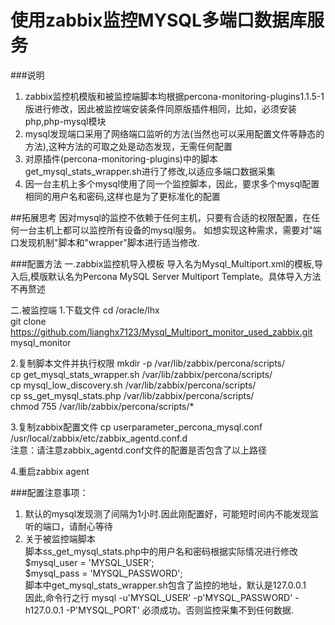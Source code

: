 # 使用zabbix监控MYSQL多端口数据库服务

###说明
1. zabbix监控机模版和被监控端脚本均根据percona-monitoring-plugins1.1.5-1版进行修改，因此被监控端安装条件同原版插件相同，比如，必须安装php,php-mysql模块   
2. mysql发现端口采用了网络端口监听的方法(当然也可以采用配置文件等静态的方法),这种方法的可取之处是动态发现，无需任何配置   
3. 对原插件(percona-monitoring-plugins)中的脚本get_mysql_stats_wrapper.sh进行了修改,以适应多端口数据采集   
4. 因一台主机上多个mysql使用了同一个监控脚本，因此，要求多个mysql配置相同的用户名和密码,这样也是为了更标准化的配置   

##拓展思考
因对mysql的监控不依赖于任何主机，只要有合适的权限配置，在任何一台主机上都可以监控所有设备的mysql服务。
如想实现这种需求，需要对"端口发现机制"脚本和"wrapper"脚本进行适当修改.


###配置方法
一.zabbix监控机导入模板
导入名为Mysql_Multiport.xml的模板,导入后,模版默认名为Percona MySQL Server Multiport Template。具体导入方法不再赘述

二.被监控端
1.下载文件
cd /oracle/lhx<br>
git clone https://github.com/lianghx7123/Mysql_Multiport_monitor_used_zabbix.git mysql_monitor<br>

2.复制脚本文件并执行权限
mkdir -p /var/lib/zabbix/percona/scripts/<br>
cp get_mysql_stats_wrapper.sh /var/lib/zabbix/percona/scripts/<br>
cp mysql_low_discovery.sh /var/lib/zabbix/percona/scripts/<br>
cp ss_get_mysql_stats.php /var/lib/zabbix/percona/scripts/<br>
chmod 755 /var/lib/zabbix/percona/scripts/*<br>

3.复制zabbix配置文件
cp userparameter_percona_mysql.conf /usr/local/zabbix/etc/zabbix_agentd.conf.d<br>
注意：请注意zabbix_agentd.conf文件的配置是否包含了以上路径<br>

4.重启zabbix agent

###配置注意事项：

1. 默认的mysql发现测了间隔为1小时.因此刚配置好，可能短时间内不能发现监听的端口，请耐心等待<br>
2. 关于被监控端脚本<br>
	脚本ss_get_mysql_stats.php中的用户名和密码根据实际情况进行修改<br>
		$mysql_user = 'MYSQL_USER';<br>
		$mysql_pass = 'MYSQL_PASSWORD';<br>
	脚本中get_mysql_stats_wrapper.sh包含了监控的地址，默认是127.0.0.1<br>
	因此,命令行之行 mysql -u'MYSQL_USER' -p'MYSQL_PASSWORD' -h127.0.0.1 -P'MYSQL_PORT' 必须成功。否则监控采集不到任何数据.


